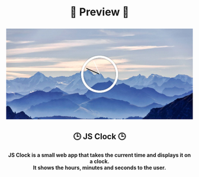 # <p align = "center">👀 Preview 👀</p>

![alt text](https://github.com/nikbgn/30-Days-of-JS/blob/main/JS%20Clock/ClockFinalLook.jpg)

## <p align = "center">🕒 JS Clock 🕒 </p>

<p align = "center "><b>JS Clock is a small web app that takes the current time and displays it on a clock. <br>It shows the hours, minutes and seconds to the user.</b></p>
